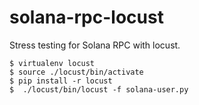 # solana-rpc-locust

Stress testing for Solana RPC with locust.

```
$ virtualenv locust
$ source ./locust/bin/activate
$ pip install -r locust
$  ./locust/bin/locust -f solana-user.py
```

